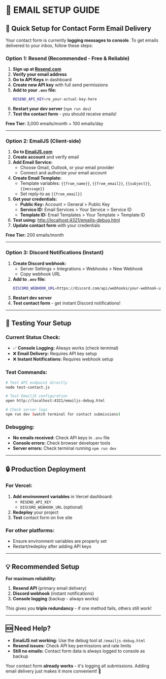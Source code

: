 # 📧 EMAIL SETUP GUIDE

## 🚀 Quick Setup for Contact Form Email Delivery

Your contact form is currently **logging messages to console**. To get emails delivered to your inbox, follow these steps:

### **Option 1: Resend (Recommended - Free & Reliable)**

1. **Sign up at [Resend.com](https://resend.com)**
2. **Verify your email address**
3. **Go to API Keys** in dashboard
4. **Create new API key** with full send permissions
5. **Add to your `.env` file:**
   ```bash
   RESEND_API_KEY=re_your-actual-key-here
   ```
6. **Restart your dev server** (`npm run dev`)
7. **Test the contact form** - you should receive emails!

**Free Tier:** 3,000 emails/month + 100 emails/day

---

### **Option 2: EmailJS (Client-side)**

1. **Go to [EmailJS.com](https://emailjs.com)**
2. **Create account** and verify email
3. **Add Email Service:**
   - Choose Gmail, Outlook, or your email provider
   - Connect and authorize your email account
4. **Create Email Template:**
   - Template variables: `{{from_name}}`, `{{from_email}}`, `{{subject}}`, `{{message}}`
   - Set reply-to as `{{from_email}}`
5. **Get your credentials:**
   - **Public Key:** Account > General > Public Key
   - **Service ID:** Email Services > Your Service > Service ID  
   - **Template ID:** Email Templates > Your Template > Template ID
6. **Test using:** [http://localhost:4321/emailjs-debug.html](http://localhost:4321/emailjs-debug.html)
7. **Update contact form** with your credentials

**Free Tier:** 200 emails/month

---

### **Option 3: Discord Notifications (Instant)**

1. **Create Discord webhook:**
   - Server Settings > Integrations > Webhooks > New Webhook
   - Copy webhook URL
2. **Add to `.env` file:**
   ```bash
   DISCORD_WEBHOOK_URL=https://discord.com/api/webhooks/your-webhook-url
   ```
3. **Restart dev server**
4. **Test contact form** - get instant Discord notifications!

---

## 🧪 Testing Your Setup

### **Current Status Check:**
- ✅ **Console Logging:** Always works (check terminal)
- ❌ **Email Delivery:** Requires API key setup
- ❌ **Instant Notifications:** Requires webhook setup

### **Test Commands:**
```bash
# Test API endpoint directly
node test-contact.js

# Test EmailJS configuration
open http://localhost:4321/emailjs-debug.html

# Check server logs
npm run dev (watch terminal for contact submissions)
```

### **Debugging:**
- **No emails received:** Check API keys in `.env` file
- **Console errors:** Check browser developer tools
- **Server errors:** Check terminal running `npm run dev`

---

## 🔒 Production Deployment

### **For Vercel:**
1. **Add environment variables** in Vercel dashboard:
   - `RESEND_API_KEY`
   - `DISCORD_WEBHOOK_URL` (optional)
2. **Redeploy** your project
3. **Test** contact form on live site

### **For other platforms:**
- Ensure environment variables are properly set
- Restart/redeploy after adding API keys

---

## 💡 Recommended Setup

**For maximum reliability:**

1. **Resend API** (primary email delivery)
2. **Discord webhook** (instant notifications)  
3. **Console logging** (backup - always works)

This gives you **triple redundancy** - if one method fails, others still work!

---

## 🆘 Need Help?

- **EmailJS not working:** Use the debug tool at `/emailjs-debug.html`
- **Resend issues:** Check API key permissions and rate limits
- **Still no emails:** Contact form data is always logged to console as backup

Your contact form **already works** - it's logging all submissions. Adding email delivery just makes it more convenient! 🎉
